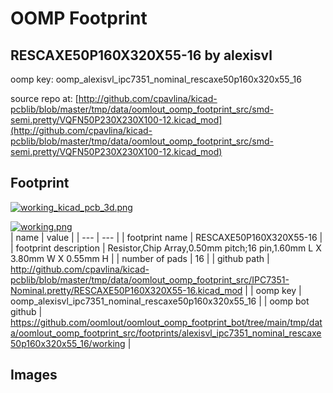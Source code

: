 # OOMP Footprint  
## RESCAXE50P160X320X55-16  by alexisvl  
  
oomp key: oomp_alexisvl_ipc7351_nominal_rescaxe50p160x320x55_16  
  
source repo at: [http://github.com/cpavlina/kicad-pcblib/blob/master/tmp/data/oomlout_oomp_footprint_src/smd-semi.pretty/VQFN50P230X230X100-12.kicad_mod](http://github.com/cpavlina/kicad-pcblib/blob/master/tmp/data/oomlout_oomp_footprint_src/smd-semi.pretty/VQFN50P230X230X100-12.kicad_mod)  
## Footprint  
  
[![working_kicad_pcb_3d.png](working_kicad_pcb_3d_600.png)](working_kicad_pcb_3d.png)  
  
[![working.png](working_600.png)](working.png)  
| name | value | 
| --- | --- | 
| footprint name | RESCAXE50P160X320X55-16 | 
| footprint description | Resistor,Chip Array,0.50mm pitch;16 pin,1.60mm L X 3.80mm W X 0.55mm H | 
| number of pads | 16 | 
| github path | http://github.com/cpavlina/kicad-pcblib/blob/master/tmp/data/oomlout_oomp_footprint_src/IPC7351-Nominal.pretty/RESCAXE50P160X320X55-16.kicad_mod | 
| oomp key | oomp_alexisvl_ipc7351_nominal_rescaxe50p160x320x55_16 | 
| oomp bot github | https://github.com/oomlout/oomlout_oomp_footprint_bot/tree/main/tmp/data/oomlout_oomp_footprint_src/footprints/alexisvl_ipc7351_nominal_rescaxe50p160x320x55_16/working | 
## Images  

